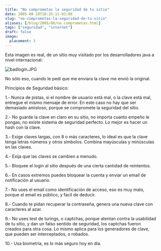 ```yaml
---
title: "No comprometas la seguridad de tu sitio"
date: 2005-08-10T18:25:11-03:00
slug: "no-comprometas-la-seguridad-de-tu-sitio"
aliases: [/blog/2005/08/no_comprometas.html]
tags: ["seguridad", "internet"]
draft: false
image:
  placement: 3
---
```


Esta imagen es real, de un sitio muy visitado por los desarrolladores
java a nivel internacional:

![badlogin.JPG](https://www.lnds.net/archives/badlogin.JPG)

No sólo eso, cuando le pedí que me enviara la clave me envió la
original.

Principios de Seguridad básico:

1.- Nunca de pistas, si el nombre de usuario está mal, o la clave está
mal, entregue el mismo mensaje de error. En este caso no hay que ser
demasiado amistoso, porque se compromete la seguridad del sitio.

2.- No guarde la clave en claro en su sitio, no importa cuanto empeño le
pongas, no existe sistema de seguridad perfecto. Lo mejor es hacer un
hash con la clave.

3.- Exige claves largas, con 8 o más caracteres, lo ideal es que la
clave tenga letras números y otros símbolos. Combina mayúsculas y
minúsculas en las claves.

4.- Exija que las claves se cambien a menudo.

5.- Bloquee el login al sitio después de una cierta cantidad de
reintentos.

6.- En casos extremos puedes bloquear la cuenta y enviar un email de
notificación al usuario.

7.- No uses el email como identificación de acceso, eso es muy malo,
porque el email es público, y facil de deducir.

8.- Cuando te pidan recuperar la contraseña, genera una nueva clave con
caracteres al azar.

9.- No uses test de turings, o captchas, porque atentan contra la
usabilidad de tu sitio, y dan un falso sentido de seguridad, los
captchas fueron creados para otra cosa. Lo mismo aplica para los
generadores de clave, que pueden ser interceptados, o robados.

10.- Usa biometría, es lo más seguro hoy en día.

